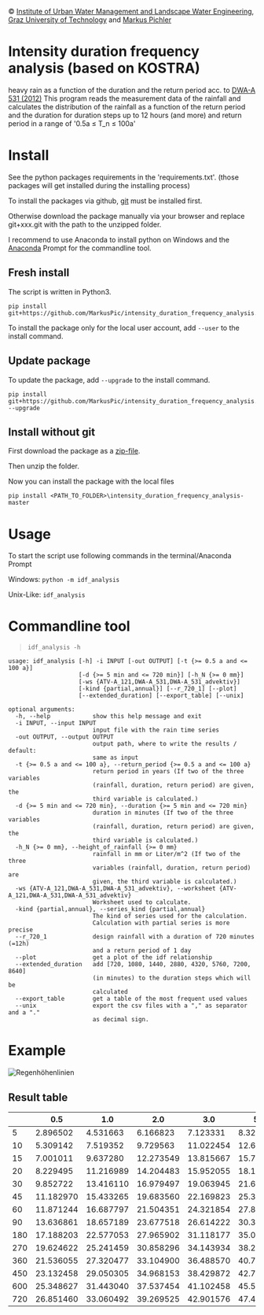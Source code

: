 © [Institute of Urban Water Management and Landscape Water Engineering](https://www.sww.tugraz.at), [Graz University of Technology](https://www.tugraz.at/home/) and [Markus Pichler](mailto:markus.pichler@tugraz.at)


# Intensity duration frequency analysis (based on KOSTRA)
heavy rain as a function of the duration and the return period acc. to [DWA-A 531 (2012)](http://www.dwa.de/dwa/shop/shop.nsf/Produktanzeige?openform&produktid=P-DWAA-8XMUY2)
This program reads the measurement data of the rainfall
and calculates the distribution of the rainfall as a function of the return period and the duration
for duration steps up to 12 hours (and more) and return period in a range of '0.5a &le; T_n &le; 100a'

# Install

See the python packages requirements in the 'requirements.txt'. (those packages will get installed during the installing process)

To install the packages via github, [git](https://git-scm.com/) must be installed first.

Otherwise download the package manually via your browser and replace git+xxx.git with the path to the unzipped folder.

I recommend to use Anaconda to install python on Windows and the [Anaconda](https://www.anaconda.com/download/) Prompt for the commandline tool.

## Fresh install

The script is written in Python3.

```
pip install git+https://github.com/MarkusPic/intensity_duration_frequency_analysis.git
```

To install the package only for the local user account, add ```--user``` to the install command.

## Update package

To update the package, add ```--upgrade``` to the install command.

```
pip install git+https://github.com/MarkusPic/intensity_duration_frequency_analysis.git --upgrade
```

## Install without git

First download the package as a [zip-file](https://codeload.github.com/MarkusPic/intensity_duration_frequency_analysis/zip/master).

Then unzip the folder.

Now you can install the package with the local files

```
pip install <PATH_TO_FOLDER>\intensity_duration_frequency_analysis-master
```

# Usage

To start the script use following commands in the terminal/Anaconda Prompt

Windows:
```python -m idf_analysis```

Unix-Like:
```idf_analysis```

# Commandline tool 

> ```idf_analysis -h```

```
usage: idf_analysis [-h] -i INPUT [-out OUTPUT] [-t {>= 0.5 a and <= 100 a}]
                    [-d {>= 5 min and <= 720 min}] [-h_N {>= 0 mm}]
                    [-ws {ATV-A_121,DWA-A_531,DWA-A_531_advektiv}]
                    [-kind {partial,annual}] [--r_720_1] [--plot]
                    [--extended_duration] [--export_table] [--unix]

optional arguments:
  -h, --help            show this help message and exit
  -i INPUT, --input INPUT
                        input file with the rain time series
  -out OUTPUT, --output OUTPUT
                        output path, where to write the results / default:
                        same as input
  -t {>= 0.5 a and <= 100 a}, --return_period {>= 0.5 a and <= 100 a}
                        return period in years (If two of the three variables
                        (rainfall, duration, return period) are given, the
                        third variable is calculated.)
  -d {>= 5 min and <= 720 min}, --duration {>= 5 min and <= 720 min}
                        duration in minutes (If two of the three variables
                        (rainfall, duration, return period) are given, the
                        third variable is calculated.)
  -h_N {>= 0 mm}, --height_of_rainfall {>= 0 mm}
                        rainfall in mm or Liter/m^2 (If two of the three
                        variables (rainfall, duration, return period) are
                        given, the third variable is calculated.)
  -ws {ATV-A_121,DWA-A_531,DWA-A_531_advektiv}, --worksheet {ATV-A_121,DWA-A_531,DWA-A_531_advektiv}
                        Worksheet used to calculate.
  -kind {partial,annual}, --series_kind {partial,annual}
                        The kind of series used for the calculation.
                        Calculation with partial series is more precise
  --r_720_1             design rainfall with a duration of 720 minutes (=12h)
                        and a return period of 1 day
  --plot                get a plot of the idf relationship
  --extended_duration   add [720, 1080, 1440, 2880, 4320, 5760, 7200, 8640]
                        (in minutes) to the duration steps which will be
                        calculated
  --export_table        get a table of the most frequent used values
  --unix                export the csv files with a "," as separator and a "."
                        as decimal sign.
```

# Example



![Regenhöhenlinien](example/EXAMPLE_plot.png)

## Result table

|    |     0.5   |     1.0   |     2.0   |     3.0   |     5.0   |     10.0  |     15.0  |     50.0  |     100.0|
|----|-----------|-----------|-----------|-----------|-----------|-----------|-----------|-----------|----------|
|5   |  2.896502 |  4.531663 |  6.166823 |  7.123331 |  8.328387 |  9.963548 | 10.920055 | 13.760272 | 15.395433|
|10  |  5.309142 |  7.519352 |  9.729563 | 11.022454 | 12.651303 | 14.861514 | 16.154404 | 19.993464 | 22.203675|
|15  |  7.001011 |  9.637280 | 12.273549 | 13.815667 | 15.758507 | 18.394775 | 19.936894 | 24.516002 | 27.152271|
|20  |  8.229495 | 11.216989 | 14.204483 | 15.952055 | 18.153735 | 21.141229 | 22.888801 | 28.077975 | 31.065469|
|30  |  9.852722 | 13.416110 | 16.979497 | 19.063945 | 21.690039 | 25.253426 | 27.337874 | 33.527355 | 37.090743|
|45  | 11.182970 | 15.433265 | 19.683560 | 22.169823 | 25.302143 | 29.552438 | 32.038701 | 39.421316 | 43.671611|
|60  | 11.871244 | 16.687797 | 21.504351 | 24.321854 | 27.871488 | 32.688041 | 35.505544 | 43.871732 | 48.688285|
|90  | 13.636861 | 18.657189 | 23.677518 | 26.614222 | 30.314031 | 35.334359 | 38.271063 | 46.991201 | 52.011529|
|180 | 17.188203 | 22.577053 | 27.965902 | 31.118177 | 35.089574 | 40.478424 | 43.630698 | 52.990945 | 58.379794|
|270 | 19.624622 | 25.241459 | 30.858296 | 34.143934 | 38.283350 | 43.900187 | 47.185826 | 56.942078 | 62.558915|
|360 | 21.536055 | 27.320477 | 33.104900 | 36.488570 | 40.751490 | 46.535912 | 49.919582 | 59.966925 | 65.751347|
|450 | 23.132458 | 29.050305 | 34.968153 | 38.429872 | 42.791122 | 48.708969 | 52.170688 | 62.449785 | 68.367633|
|600 | 25.348627 | 31.443040 | 37.537454 | 41.102458 | 45.593832 | 51.688245 | 55.253249 | 65.839037 | 71.933450|
|720 | 26.851460 | 33.060492 | 39.269525 | 42.901576 | 47.477419 | 53.686451 | 57.318502 | 68.103378 | 74.312410|
